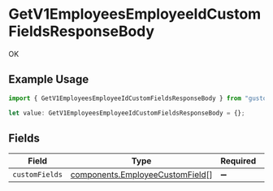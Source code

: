# GetV1EmployeesEmployeeIdCustomFieldsResponseBody

OK

## Example Usage

```typescript
import { GetV1EmployeesEmployeeIdCustomFieldsResponseBody } from "gusto_embedded/models/operations";

let value: GetV1EmployeesEmployeeIdCustomFieldsResponseBody = {};
```

## Fields

| Field                                                                              | Type                                                                               | Required                                                                           | Description                                                                        |
| ---------------------------------------------------------------------------------- | ---------------------------------------------------------------------------------- | ---------------------------------------------------------------------------------- | ---------------------------------------------------------------------------------- |
| `customFields`                                                                     | [components.EmployeeCustomField](../../models/components/employeecustomfield.md)[] | :heavy_minus_sign:                                                                 | N/A                                                                                |